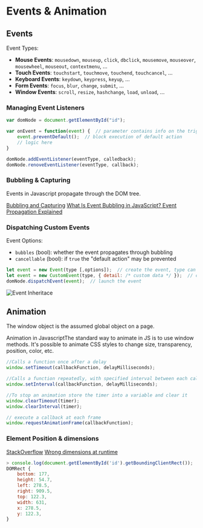 # Events & Animation

## Events

Event Types:

- **Mouse Events**: `mousedown`, `mouseup`, `click`, `dbclick`, `mousemove`, `mouseover`, `mousewheel`, `mouseout`, `contextmenu`, ...
- **Touch Events**: `touchstart`, `touchmove`, `touchend`, `touchcancel`, ...
- **Keyboard Events**: `keydown`, `keypress`, `keyup`, ...
- **Form Events**: `focus`, `blur`, `change`, `submit`, ...
- **Window Events**: `scroll`, `resize`, `hashchange`, `load`, `unload`, ...

### Managing Event Listeners

```js
var domNode = document.getElementById("id");

var onEvent = function(event) {  // parameter contains info on the triggered event
    event.preventDefault();  // block execution of default action
    // logic here
}

domNode.addEventListener(eventType, calledback);
domNode.renoveEventListener(eventType, callback);
```

### Bubbling & Capturing

Events in Javascript propagate through the DOM tree.

[Bubbling and Capturing](https://javascript.info/bubbling-and-capturing)
[What Is Event Bubbling in JavaScript? Event Propagation Explained](https://www.sitepoint.com/event-bubbling-javascript/)

### Dispatching Custom Events

Event Options:

- `bubbles` (bool): whether the event propagates through bubbling
- `cancellable` (bool): if `true` the "default action" may be prevented

```js
let event = new Event(type [,options]);  // create the event, type can be custom
let event = new CustomEvent(type, { detail: /* custom data */ });  // create event w/ custom data
domNode.dispatchEvent(event);  // launch the event
```

![Event Inheritace](../.images/javascript_event-inheritance.png)

## Animation

The window object is the assumed global object on a page.

Animation in JavascriptThe standard way to animate in JS is to use window methods.
It's possible to animate CSS styles to change size, transparency, position, color, etc.

```js
//Calls a function once after a delay
window.setTimeout(callbackFunction, delayMilliseconds);

//Calls a function repeatedly, with specified interval between each call
window.setInterval(callbackFunction, delayMilliseconds);

//To stop an animation store the timer into a variable and clear it
window.clearTimeout(timer);
window.clearInterval(timer);

// execute a callback at each frame
window.requestAnimationFrame(callbackFunction);
```

### Element Position & dimensions

[StackOverflow](https://stackoverflow.com/a/294273/8319610)
[Wrong dimensions at runtime](https://stackoverflow.com/a/46772849/8319610)

```js
> console.log(document.getElementById('id').getBoundingClientRect());
DOMRect {
    bottom: 177,
    height: 54.7,
    left: 278.5,​
    right: 909.5,
    top: 122.3,
    width: 631,
    x: 278.5,
    y: 122.3,
}
```
